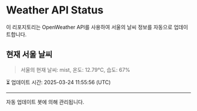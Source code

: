 
# Weather API Status

이 리포지토리는 OpenWeather API를 사용하여 서울의 날씨 정보를 자동으로 업데이트합니다.

## 현재 서울 날씨
> 서울의 현재 날씨: mist, 온도: 12.79°C, 습도: 67%

⏳ 업데이트 시간: 2025-03-24 11:55:56 (UTC)

---
자동 업데이트 봇에 의해 관리됩니다.
